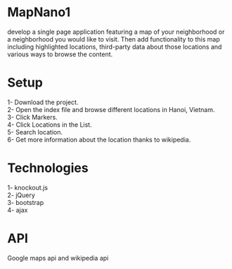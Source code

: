 # MapNano1
develop a single page application featuring a map of your neighborhood or a neighborhood you would like to visit. Then add functionality to this map including highlighted locations, third-party data about those locations and various ways to browse the content.

# Setup
1- Download the project. <br>
2- Open the index file and browse different locations in Hanoi, Vietnam. <br>
3- Click Markers. <br>
4- Click Locations in the List. <br>
5- Search location. <br>
6- Get more information about the location thanks to wikipedia. <br>
# Technologies 
1- knockout.js <br> 
2- jQuery <br>
3- bootstrap <br>
4- ajax
# API 
Google maps api and wikipedia api

